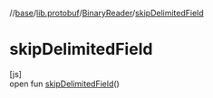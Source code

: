 //[base](../../../index.md)/[lib.protobuf](../index.md)/[BinaryReader](index.md)/[skipDelimitedField](skip-delimited-field.md)

# skipDelimitedField

[js]\
open fun [skipDelimitedField](skip-delimited-field.md)()
